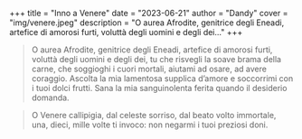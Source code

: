 +++
title = "Inno a Venere"
date = "2023-06-21"
author = "Dandy"
cover = "img/venere.jpeg"
description = "O aurea Afrodite, genitrice degli Eneadi, artefice di amorosi furti, voluttà degli uomini e degli dei..."
+++

> O aurea Afrodite, genitrice degli Eneadi, artefice di amorosi furti, voluttà degli uomini e degli dei, tu che risvegli la soave brama della carne, che soggioghi i cuori mortali, aiutami ad osare, ad avere coraggio. Ascolta la mia lamentosa supplica d’amore e soccorrimi con i tuoi dolci frutti. Sana la mia sanguinolenta ferita quando il desiderio domanda. 

> O Venere callipigia, dal celeste sorriso, dal beato volto immortale, una, dieci, mille volte ti invoco: non negarmi i tuoi preziosi doni.
